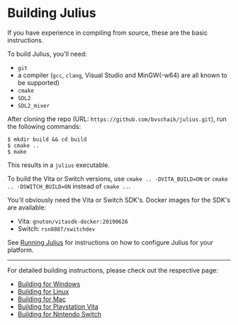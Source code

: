 # Building Julius

If you have experience in compiling from source, these are the basic instructions.

To build Julius, you'll need:

- `git`
- a compiler (`gcc`, `clang`, Visual Studio and MinGW(-w64) are all known to be supported)
- `cmake`
- `SDL2`
- `SDL2_mixer`

After cloning the repo (URL: `https://github.com/bvschaik/julius.git`), run the following commands:

	$ mkdir build && cd build
	$ cmake ..
	$ make

This results in a `julius` executable.

To build the Vita or Switch versions, use `cmake .. -DVITA_BUILD=ON` or `cmake .. -DSWITCH_BUILD=ON`
instead of `cmake ..`.

You'll obviously need the Vita or Switch SDK's. Docker images for the SDK's are available:

- Vita: `gnuton/vitasdk-docker:20190626`
- Switch: `rsn8887/switchdev`

See [Running Julius](RUNNING.md) for instructions on how to configure Julius for your platform.

--------------------------------------------------

For detailed building instructions, please check out the respective page:

- [Building for Windows](building_windows.md)
- [Building for Linux](building_linux.md)
- [Building for Mac](building_macos.md)
- [Building for Playstation Vita](building_vita.md)
- [Building for Nintendo Switch](building_switch.md)